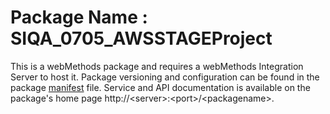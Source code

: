 # Package Name : SIQA_0705_AWSSTAGEProject
This is a webMethods package and requires a webMethods Integration Server to host it. Package versioning and configuration can be found in the package [manifest](./SIQA_0705_AWSSTAGEProject/manifest.v3) file. Service and API documentation is available on the package's home page http://&lt;server&gt;:&lt;port&gt;/&lt;packagename>.